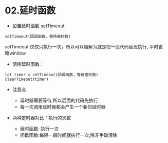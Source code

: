 # 02.延时函数

- 设置延时函数 setTimeout

```
setTimeout(回调函数，等待毫秒数)
```

setTimeout 仅仅只执行一次，所以可以理解为就是把一段代码延迟执行, 平时省略window

- 清除延时函数：

```
let timer = setTimeout(回调函数，等待毫秒数)
clearTimeout(timer)
```

- 注意点
    - 延时器需要等待,所以后面的代码先执行
    - 每一次调用延时器都会产生一个新的延时器

- 两种定时器对比：执行的次数
    - 延时函数: 执行一次
    - 间歇函数:每隔一段时间就执行一次,除非手动清除